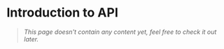 # Introduction to API

> _This page doesn't contain any content yet, feel free to check it out later._


